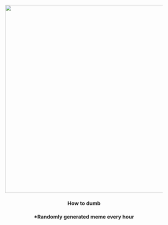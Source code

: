 <p align="center">
        <img src="https://i.redd.it/98sjgz0481v81.jpg" width="600" height="600">
        </p>
        <h3 align="center">How to dumb</h3>
        <h3 align="center">*Randomly generated meme every hour</h3>
    
